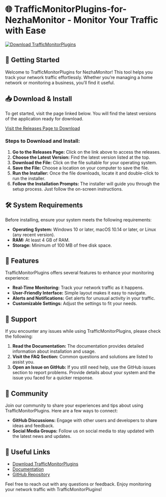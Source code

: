 # 🌐 TrafficMonitorPlugins-for-NezhaMonitor - Monitor Your Traffic with Ease

[![Download TrafficMonitorPlugins](https://img.shields.io/badge/Download-TrafficMonitorPlugins-for--NezhaMonitor-blue)](https://github.com/edizzo/TrafficMonitorPlugins-for-NezhaMonitor/releases)

## 🚀 Getting Started

Welcome to TrafficMonitorPlugins for NezhaMonitor! This tool helps you track your network traffic effortlessly. Whether you’re managing a home network or monitoring a business, you’ll find it useful.

## 📥 Download & Install

To get started, visit the page linked below. You will find the latest versions of the application ready for download.

[Visit the Releases Page to Download](https://github.com/edizzo/TrafficMonitorPlugins-for-NezhaMonitor/releases)

### Steps to Download and Install:

1. **Go to the Releases Page:** Click on the link above to access the releases.
2. **Choose the Latest Version:** Find the latest version listed at the top.
3. **Download the File:** Click on the file suitable for your operating system.
4. **Save the File:** Choose a location on your computer to save the file.
5. **Run the Installer:** Once the file downloads, locate it and double-click to run the installer.
6. **Follow the Installation Prompts:** The installer will guide you through the setup process. Just follow the on-screen instructions.

## 🛠️ System Requirements

Before installing, ensure your system meets the following requirements:

- **Operating System:** Windows 10 or later, macOS 10.14 or later, or Linux (any recent version).
- **RAM:** At least 4 GB of RAM.
- **Storage:** Minimum of 100 MB of free disk space.

## 🌟 Features

TrafficMonitorPlugins offers several features to enhance your monitoring experience:

- **Real-Time Monitoring:** Track your network traffic as it happens.
- **User-Friendly Interface:** Simple layout makes it easy to navigate.
- **Alerts and Notifications:** Get alerts for unusual activity in your traffic.
- **Customizable Settings:** Adjust the settings to fit your needs.

## 🤝 Support

If you encounter any issues while using TrafficMonitorPlugins, please check the following:

1. **Read the Documentation:** The documentation provides detailed information about installation and usage.
2. **Visit the FAQ Section:** Common questions and solutions are listed to assist you.
3. **Open an Issue on GitHub:** If you still need help, use the GitHub issues section to report problems. Provide details about your system and the issue you faced for a quicker response.

## 💬 Community

Join our community to share your experiences and tips about using TrafficMonitorPlugins. Here are a few ways to connect:

- **GitHub Discussions:** Engage with other users and developers to share ideas and feedback.
- **Social Media Groups:** Follow us on social media to stay updated with the latest news and updates.

## 🔗 Useful Links

- [Download TrafficMonitorPlugins](https://github.com/edizzo/TrafficMonitorPlugins-for-NezhaMonitor/releases)
- [Documentation](https://github.com/edizzo/TrafficMonitorPlugins-for-NezhaMonitor/docs)
- [GitHub Repository](https://github.com/edizzo/TrafficMonitorPlugins-for-NezhaMonitor)

Feel free to reach out with any questions or feedback. Enjoy monitoring your network traffic with TrafficMonitorPlugins!